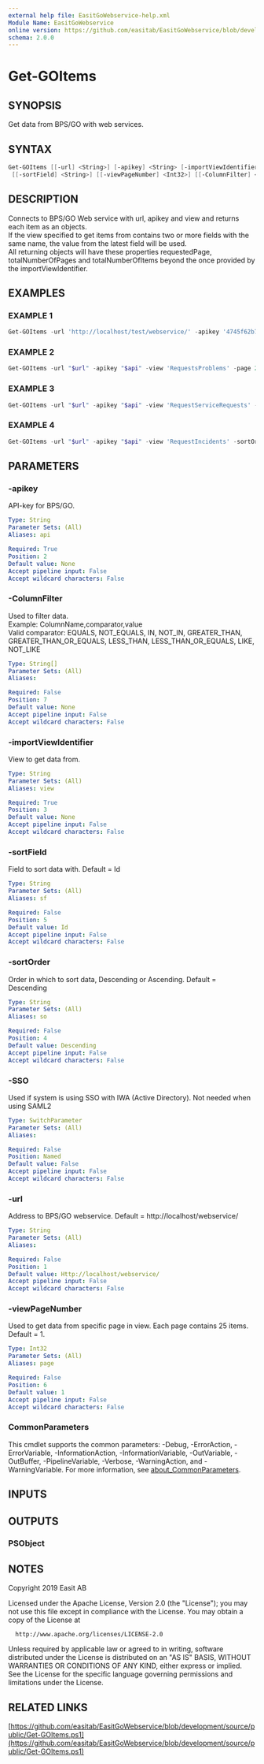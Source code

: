 ```yaml
---
external help file: EasitGoWebservice-help.xml
Module Name: EasitGoWebservice
online version: https://github.com/easitab/EasitGoWebservice/blob/development/docs/v2/Get-GOItems.md
schema: 2.0.0
---
```


# Get-GOItems

## SYNOPSIS

Get data from BPS/GO with web services.

## SYNTAX

```powershell
Get-GOItems [[-url] <String>] [-apikey] <String> [-importViewIdentifier] <String> [[-sortOrder] <String>]
 [[-sortField] <String>] [[-viewPageNumber] <Int32>] [[-ColumnFilter] <String[]>] [-SSO] [<CommonParameters>]
```

## DESCRIPTION

Connects to BPS/GO Web service with url, apikey and view and returns each item as an objects.<br>
If the view specified to get items from contains two or more fields with the same name, the value from the latest field will be used.<br>
All returning objects will have these properties requestedPage, totalNumberOfPages and totalNumberOfItems beyond the once provided by the importViewIdentifier.

## EXAMPLES

### EXAMPLE 1

```powershell
Get-GOItems -url 'http://localhost/test/webservice/' -apikey '4745f62b7371c2aa5cb80be8cd56e6372f495f6g8c60494ek7f231548bb2a375' -view 'Request'
```

### EXAMPLE 2

```powershell
Get-GOItems -url "$url" -apikey "$api" -view 'RequestsProblems' -page 2
```

### EXAMPLE 3

```powershell
Get-GOItems -url "$url" -apikey "$api" -view 'RequestServiceRequests' -page 1 -ColumnFilter 'Name,EQUALS,Extern organisation'
```

### EXAMPLE 4

```powershell
Get-GOItems -url "$url" -apikey "$api" -view 'RequestIncidents' -sortOrder 'Ascending' -ColumnFilter "Status,IN,Registrerad", "Prioritet,IN,5"
```

## PARAMETERS

### -apikey

API-key for BPS/GO.

```yaml
Type: String
Parameter Sets: (All)
Aliases: api

Required: True
Position: 2
Default value: None
Accept pipeline input: False
Accept wildcard characters: False
```

### -ColumnFilter

Used to filter data.<br>
Example: ColumnName,comparator,value<br>
Valid comparator: EQUALS, NOT_EQUALS, IN, NOT_IN, GREATER_THAN, GREATER_THAN_OR_EQUALS, LESS_THAN, LESS_THAN_OR_EQUALS, LIKE, NOT_LIKE

```yaml
Type: String[]
Parameter Sets: (All)
Aliases:

Required: False
Position: 7
Default value: None
Accept pipeline input: False
Accept wildcard characters: False
```

### -importViewIdentifier

View to get data from.

```yaml
Type: String
Parameter Sets: (All)
Aliases: view

Required: True
Position: 3
Default value: None
Accept pipeline input: False
Accept wildcard characters: False
```

### -sortField

Field to sort data with.
Default = Id

```yaml
Type: String
Parameter Sets: (All)
Aliases: sf

Required: False
Position: 5
Default value: Id
Accept pipeline input: False
Accept wildcard characters: False
```

### -sortOrder

Order in which to sort data, Descending or Ascending.
Default = Descending

```yaml
Type: String
Parameter Sets: (All)
Aliases: so

Required: False
Position: 4
Default value: Descending
Accept pipeline input: False
Accept wildcard characters: False
```

### -SSO

Used if system is using SSO with IWA (Active Directory).
Not needed when using SAML2

```yaml
Type: SwitchParameter
Parameter Sets: (All)
Aliases:

Required: False
Position: Named
Default value: False
Accept pipeline input: False
Accept wildcard characters: False
```

### -url

Address to BPS/GO webservice.
Default = http://localhost/webservice/

```yaml
Type: String
Parameter Sets: (All)
Aliases:

Required: False
Position: 1
Default value: Http://localhost/webservice/
Accept pipeline input: False
Accept wildcard characters: False
```

### -viewPageNumber

Used to get data from specific page in view.
Each page contains 25 items.
Default = 1.

```yaml
Type: Int32
Parameter Sets: (All)
Aliases: page

Required: False
Position: 6
Default value: 1
Accept pipeline input: False
Accept wildcard characters: False
```

### CommonParameters
This cmdlet supports the common parameters: -Debug, -ErrorAction, -ErrorVariable, -InformationAction, -InformationVariable, -OutVariable, -OutBuffer, -PipelineVariable, -Verbose, -WarningAction, and -WarningVariable. For more information, see [about_CommonParameters](http://go.microsoft.com/fwlink/?LinkID=113216).

## INPUTS

## OUTPUTS

### PSObject

## NOTES

Copyright 2019 Easit AB

Licensed under the Apache License, Version 2.0 (the "License");
you may not use this file except in compliance with the License.
You may obtain a copy of the License at

      http://www.apache.org/licenses/LICENSE-2.0

Unless required by applicable law or agreed to in writing, software
distributed under the License is distributed on an "AS IS" BASIS,
WITHOUT WARRANTIES OR CONDITIONS OF ANY KIND, either express or implied.
See the License for the specific language governing permissions and
limitations under the License.

## RELATED LINKS

[https://github.com/easitab/EasitGoWebservice/blob/development/source/public/Get-GOItems.ps1](https://github.com/easitab/EasitGoWebservice/blob/development/source/public/Get-GOItems.ps1)

